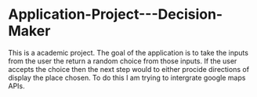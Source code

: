 # Application-Project---Decision-Maker

This is a academic project. The goal of the application is to take the inputs from the user the return a random choice from those inputs. If the user accepts the choice then the next step would to either procide directions of display the place chosen. To do this I am trying to intergrate google maps APIs. 
